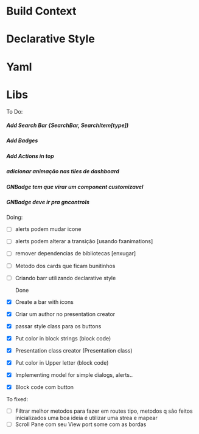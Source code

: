 # Build Context

# Declarative Style

# Yaml

# Libs

To Do:

##### Add Search Bar {SearchBar, SearchItem[type])
##### Add Badges
##### Add Actions in top
##### adicionar animação nas tiles de dashboard
##### GNBadge tem que virar um component customizavel
##### GNBadge deve ir pra gncontrols



Doing:
- [ ] alerts podem mudar icone
- [ ] alerts podem alterar a transição [usando fxanimations]
- [ ] remover dependencias de bibliotecas [enxugar]
- [ ] Metodo dos cards que ficam bunitinhos
- [ ] Criando barr utilizando declarative style

  Done
- [X] Create a bar with icons
- [X] Criar um author no presentation creator
- [X] passar style class para os buttons
- [X] Put color in block strings (block code)
- [X] Presentation class creator (Presentation class)
- [X] Put color in Upper letter (block code)
- [X] Implementing model for simple dialogs, alerts..
- [X] Block code com button


To fixed:

- [ ] Filtrar melhor metodos para fazer em routes tipo, metodos q são feitos inicializados uma boa ideia é utilizar uma strea e mapear
- [ ] Scroll Pane com seu View port some com as bordas